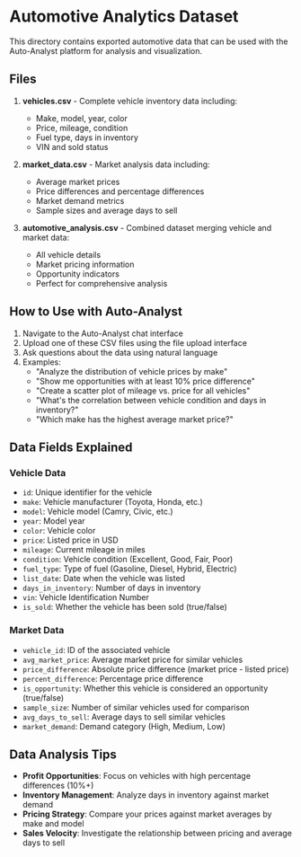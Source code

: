 # Automotive Analytics Dataset

This directory contains exported automotive data that can be used with the Auto-Analyst platform for analysis and visualization.

## Files

1. **vehicles.csv** - Complete vehicle inventory data including:
   - Make, model, year, color
   - Price, mileage, condition
   - Fuel type, days in inventory
   - VIN and sold status

2. **market_data.csv** - Market analysis data including:
   - Average market prices
   - Price differences and percentage differences
   - Market demand metrics
   - Sample sizes and average days to sell

3. **automotive_analysis.csv** - Combined dataset merging vehicle and market data:
   - All vehicle details
   - Market pricing information
   - Opportunity indicators
   - Perfect for comprehensive analysis

## How to Use with Auto-Analyst

1. Navigate to the Auto-Analyst chat interface
2. Upload one of these CSV files using the file upload interface
3. Ask questions about the data using natural language
4. Examples:
   - "Analyze the distribution of vehicle prices by make"
   - "Show me opportunities with at least 10% price difference"
   - "Create a scatter plot of mileage vs. price for all vehicles"
   - "What's the correlation between vehicle condition and days in inventory?"
   - "Which make has the highest average market price?"

## Data Fields Explained

### Vehicle Data
- `id`: Unique identifier for the vehicle
- `make`: Vehicle manufacturer (Toyota, Honda, etc.)
- `model`: Vehicle model (Camry, Civic, etc.)
- `year`: Model year
- `color`: Vehicle color
- `price`: Listed price in USD
- `mileage`: Current mileage in miles
- `condition`: Vehicle condition (Excellent, Good, Fair, Poor)
- `fuel_type`: Type of fuel (Gasoline, Diesel, Hybrid, Electric)
- `list_date`: Date when the vehicle was listed
- `days_in_inventory`: Number of days in inventory
- `vin`: Vehicle Identification Number
- `is_sold`: Whether the vehicle has been sold (true/false)

### Market Data
- `vehicle_id`: ID of the associated vehicle
- `avg_market_price`: Average market price for similar vehicles
- `price_difference`: Absolute price difference (market price - listed price)
- `percent_difference`: Percentage price difference
- `is_opportunity`: Whether this vehicle is considered an opportunity (true/false)
- `sample_size`: Number of similar vehicles used for comparison
- `avg_days_to_sell`: Average days to sell similar vehicles
- `market_demand`: Demand category (High, Medium, Low)

## Data Analysis Tips

- **Profit Opportunities**: Focus on vehicles with high percentage differences (10%+)
- **Inventory Management**: Analyze days in inventory against market demand
- **Pricing Strategy**: Compare your prices against market averages by make and model
- **Sales Velocity**: Investigate the relationship between pricing and average days to sell 